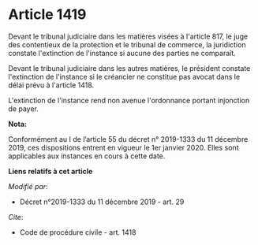 # Article 1419

Devant le tribunal judiciaire dans les matières visées à l'article 817, le juge des contentieux de la protection et le
tribunal de commerce, la juridiction constate l'extinction de l'instance si aucune des parties ne comparaît.

Devant le tribunal judiciaire dans les autres matières, le président constate l'extinction de l'instance si le créancier ne
constitue pas avocat dans le délai prévu à l'article 1418.

L'extinction de l'instance rend non avenue l'ordonnance portant injonction de payer.

**Nota:**

Conformément au I de l’article 55 du décret n° 2019-1333 du 11 décembre 2019, ces dispositions entrent en vigueur le 1er
janvier 2020. Elles sont applicables aux instances en cours à cette date.

**Liens relatifs à cet article**

_Modifié par_:

  - Décret n°2019-1333 du 11 décembre 2019 - art. 29

_Cite_:

  - Code de procédure civile - art. 1418
